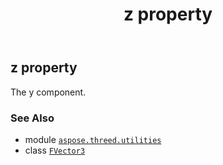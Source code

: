 ﻿---
title: z property
second_title: Aspose.3D for Python via .NET API References
description: 
type: docs
weight: 90
url: /aspose.threed.utilities/fvector3/z/
is_root: false
---

## z property


The y component.

### See Also
* module [`aspose.threed.utilities`](../../)
* class [`FVector3`](/3d/python-net/aspose.threed.utilities/fvector3)
